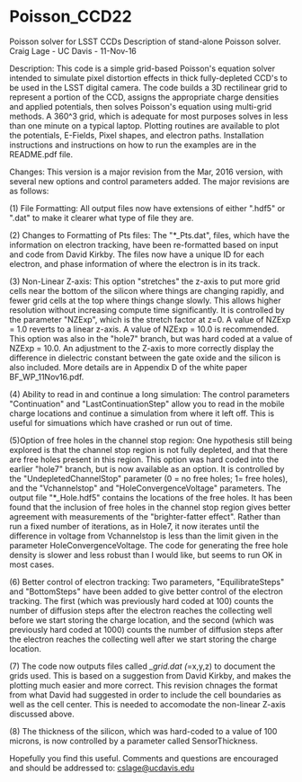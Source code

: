 # Poisson_CCD22
Poisson solver for LSST CCDs
Description of stand-alone Poisson solver.
Craig Lage - UC Davis - 11-Nov-16

Description: This code is a simple grid-based Poisson's equation solver intended to simulate pixel distortion effects in thick fully-depleted CCD's to be used in the LSST digital camera.  The code builds a 3D rectilinear grid to represent a portion of the CCD, assigns the appropriate charge densities and applied potentials, then solves Poisson's equation using multi-grid methods.  A 360^3 grid, which is adequate for most purposes solves in less than one minute on a typical laptop.  Plotting routines are available to plot the potentials, E-Fields, Pixel shapes, and electron paths.  Installation instructions and instructions on how to run the examples are in the README.pdf file.

Changes: This version is a major revision from the Mar, 2016 version, with several new options and control parameters added.  The major revisions are as follows:

(1) File Formatting: All output files now have extensions of either ".hdf5" or ".dat" to make it clearer
what type of file they are.

(2) Changes to Formatting of Pts files: The "*_Pts.dat", files, which have the information on electron
tracking, have been re-formatted based on input and code from David Kirkby. The files now have a unique
ID for each electron, and phase information of where the electron is in its track.

(3) Non-Linear Z-axis: This option "stretches" the z-axis to put more grid cells near the bottom of the silicon
where things are changing rapidly, and fewer grid cells at the top where things change slowly. This allows
higher resolution without increasing compute time significantly. It is controlled by the parameter "NZExp",
which is the stretch factor at z=0. A value of NZExp = 1.0 reverts to a linear z-axis. A value of NZExp =
10.0 is recommended. This option was also in the "hole7" branch, but was hard coded at a value of NZExp
= 10.0. An adjustment to the Z-axis to more correctly display the difference in dielectric constant between
the gate oxide and the silicon is also included. More details are in Appendix D of the white paper BF_WP_11Nov16.pdf.

(4) Ability to read in and continue a long simulation: The control parameters "Continuation" and
"LastContinuationStep" allow you to read in the mobile charge locations and continue a simulation from
where it left off. This is useful for simuations which have crashed or run out of time.

(5)Option of free holes in the channel stop region: One hypothesis still being explored is that the
channel stop region is not fully depleted, and that there are free holes present in this region. This option
was hard coded into the earlier "hole7" branch, but is now available as an option. It is controlled by
the "UndepletedChannelStop" parameter (0 = no free holes; 1= free holes), and the "Vchannelstop" and
"HoleConvergenceVoltage" parameters. The output file "*_Hole.hdf5" contains the locations of the free
holes. It has been found that the inclusion of free holes in the channel stop region gives better agreement
with measurements of the "brighter-fatter effect".  Rather than run a fixed number of iterations, as in Hole7,
it now iterates until the difference in voltage from Vchannelstop is less than the limit given
in the parameter HoleConvergenceVoltage. The code for generating the free hole density is slower and less robust than
I would like, but seems to run OK in most cases.

(6) Better control of electron tracking: Two parameters, "EquilibrateSteps" and "BottomSteps" have
been added to give better control of the electron tracking. The first (which was previously hard coded
at 100) counts the number of diffusion steps after the electron reaches the collecting well before we start
storing the charge location, and the second (which was previously hard coded at 1000) counts the number
of diffusion steps after the electron reaches the collecting well after we start storing the charge location.

(7) The code now outputs files called *_grid.dat (*=x,y,z) to document the grids used.  This is based
on a suggestion from David Kirkby, and makes the plotting much easier and more correct.  This revision
chnages the format from what David had suggested in order to include the cell boundaries as well as
the cell center.  This is needed to accomodate the non-linear Z-axis discussed above.

(8) The thickness of the silicon, which was hard-coded to a value of 100 microns, is now controlled by a parameter called SensorThickness.

Hopefully you find this useful.  Comments and questions are encouraged and should be addressed to: cslage@ucdavis.edu

